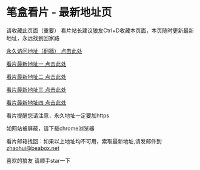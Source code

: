 # 笔盒看片 - 最新地址页

请收藏此页面（重要）
看片站长建议狼友Ctrl+D收藏本页面，本页随时更新最新地址，永远找到回家路

[永久访问地址（翻牆） 点击此处](https://beabox.net/)

[看片最新地址一 点击此处](https://bhs4a8x9r7f4.shop)

[看片最新地址二 点击此处](https://bhv1l6z3r5o0.shop)

[看片最新地址三 点击此处](https://bhj6p6q6k3w0.shop)

[看片最新地址四 点击此处](https://bhu2y7o0s6u7.shop)

看片提醒您请注意，永久地址一定要加https

如网站被屏蔽，请下载chrome浏览器

看片邮箱找回：如果以上地址均不可用，索取最新地址,请发邮件到 zhaohui@beabox.net

喜欢的狼友 请顺手star一下
